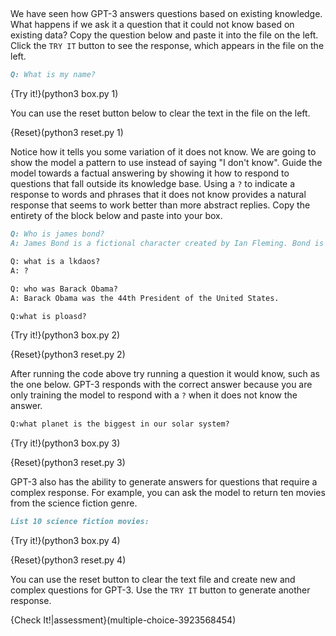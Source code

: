 ##

We have seen how GPT-3 answers questions based on existing knowledge. What happens if we ask it a question that it could not know based on existing data? Copy the question below and paste it into the file on the left. Click the `TRY IT` button to see the response, which appears in the file on the left.

```markdown
Q: What is my name?
```

{Try it!}(python3 box.py 1)

You can use the reset button below to clear the text in the file on the left.

{Reset}(python3 reset.py 1)

Notice how it tells you some variation of it does not know. We are going to show the model a pattern to use instead of saying "I don't know". Guide the model towards a factual answering by showing it how to respond to questions that fall outside its knowledge base. Using a `?` to indicate a response to words and phrases that it does not know provides a natural response that seems to work better than more abstract replies. Copy the entirety of the block below and paste into your box. 

```markdown
Q: Who is james bond?
A: James Bond is a fictional character created by Ian Fleming. Bond is a British secret agent who works for MI6.

Q: what is a lkdaos?
A: ?

Q: who was Barack Obama?
A: Barack Obama was the 44th President of the United States.

Q:what is ploasd?
```

{Try it!}(python3 box.py 2)

{Reset}(python3 reset.py 2)

After running the code above try running a question it would know, such as the one below. GPT-3 responds with the correct answer because you are only training the model to respond with a `?` when it does not know the answer.

```markdown
Q:what planet is the biggest in our solar system?
```

{Try it!}(python3 box.py 3)

{Reset}(python3 reset.py 3)

GPT-3 also has the ability to generate answers for questions that require a complex response. For example, you can ask the model to return ten movies from the science fiction genre.

```markdown
List 10 science fiction movies:
```

{Try it!}(python3 box.py 4)

{Reset}(python3 reset.py 4)

You can use the reset button to clear the text file and create new and complex questions for GPT-3. Use the `TRY IT` button to generate another response.

{Check It!|assessment}(multiple-choice-3923568454)
